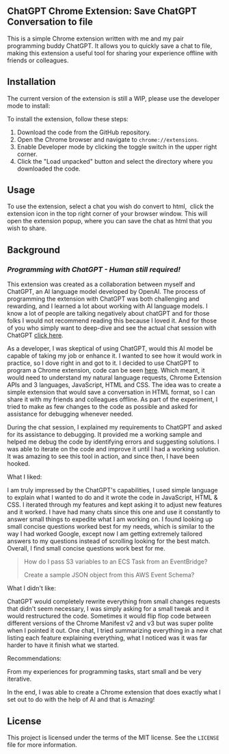 ## ChatGPT Chrome Extension: Save ChatGPT Conversation to file

This is a simple Chrome extension written with me and my pair programming buddy ChatGPT. It allows you to quickly save a chat to file, making this extension a useful tool for sharing your experience offline with friends or colleagues.

## Installation

The current version of the extension is still a WIP, please use the developer mode to install:

To install the extension, follow these steps:

1.  Download the code from the GitHub repository.
2.  Open the Chrome browser and navigate to `chrome://extensions`.
3.  Enable Developer mode by clicking the toggle switch in the upper right corner.
4.  Click the "Load unpacked" button and select the directory where you downloaded the code.

## Usage

To use the extension, select a chat you wish do convert to html,  click the extension icon in the top right corner of your browser window. This will open the extension popup, where you can save the chat as html that you wish to share.

## Background

### _Programming with ChatGPT - Human still required!_

This extension was created as a collaboration between myself and ChatGPT, an AI language model developed by OpenAI. The process of programming the extension with ChatGPT was both challenging and rewarding, and I learned a lot about working with AI language models. I know a lot of people are talking negatively about chatGPT and for those folks I would not recommend reading this because I loved it. And for those of you who simply want to deep-dive and see the actual chat session with ChatGPT [click here](https://htmlpreview.github.io/?https://github.com/DanTanzer/save_chatgpt_chrome_extension/blob/main/theChat.html).

As a developer, I was skeptical of using ChatGPT, would this AI model be capable of taking my job or enhance it. I wanted to see how it would work in practice, so I dove right in and got to it. I decided to use ChatGPT to program a Chrome extension, code can be seen [here](https://github.com/DanTanzer/save_chatgpt_chrome_extension).
Which meant, it would need to understand my natural language requests, Chrome Extension APIs and 3 languages, JavaScript, HTML and CSS. The idea was to create a simple extension that would save a conversation in HTML format, so I can share it with my friends and colleagues offline. As part of the experiment, I tried to make as few changes to the code as possible and asked for assistance for debugging whenever needed.

During the chat session, I explained my requirements to ChatGPT and asked for its assistance to debugging. It provided me a working sample and helped me debug the code by identifying errors and suggesting solutions. I was able to iterate on the code and improve it until I had a working solution. It was amazing to see this tool in action, and since then, I have been hooked. 

What I liked: 

I am truly impressed by the ChatGPT's capabilities, I used simple language to explain what I wanted to do and it wrote the code in JavaScript, HTML & CSS. I iterated through my features and kept asking it to adjust new features and it worked. I have had many chats since this one and use it constantly to answer small things to expedite what I am working on. I found looking up small concise questions worked best for my needs, which is similar to the way I had worked Google, except now I am getting extremely tailored answers to my questions instead of scrolling looking for the best match. Overall, I find small concise questions work best for me. 

> How do I pass S3 variables to an ECS Task from an EventBridge? 
> 
> Create a sample JSON object from this AWS Event Schema?

What I didn't like:

ChatGPT would completely rewrite everything from small changes requests that didn't seem necessary, I was simply asking for a small tweak and it would restructured the code. Sometimes it would flip flop code between different versions of the Chrome Manifest v2 and v3 but was super polite when I pointed it out. One chat, I tried summarizing everything in a new chat listing each feature explaining everything, what I noticed was it was far harder to have it finish what we started. 

Recommendations:   
  
From my experiences for programming tasks, start small and be very iterative. 

In the end, I was able to create a Chrome extension that does exactly what I set out to do with the help of AI and that is Amazing! 

## License

This project is licensed under the terms of the MIT license. See the `LICENSE` file for more information.